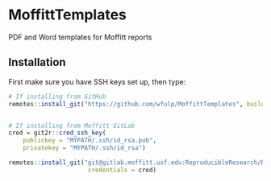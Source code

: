 # MoffittTemplates

PDF and Word templates for Moffitt reports

## Installation

First make sure you have SSH keys set up, then type:

```r
# If installing from GitHub
remotes::install_git("https://github.com/wfulp/MoffittTemplates", build_opts = NULL)


# If installing from Moffitt GitLab
cred = git2r::cred_ssh_key(
	publickey = "MYPATH/.ssh/id_rsa.pub", 
	privatekey = "MYPATH/.ssh/id_rsa")

remotes::install_git("git@gitlab.moffitt.usf.edu:ReproducibleResearch/R_Markdown_Templates.git", 
					  credentials = cred)
```